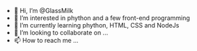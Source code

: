 - 👋 Hi, I’m @GlassMilk
- 👀 I’m interested in phython and a few front-end programming
- 🌱 I’m currently learning phython, HTML, CSS and NodeJs
- 💞️ I’m looking to collaborate on ...
- 📫 How to reach me ...

<!---
GlassMilk/GlassMilk is a ✨ special ✨ repository because its `README.md` (this file) appears on your GitHub profile.
You can click the Preview link to take a look at your changes.
--->
